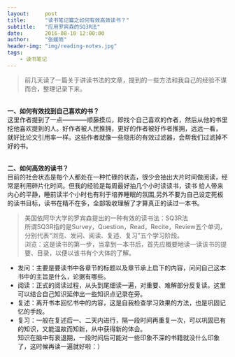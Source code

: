 ```yaml
---
layout:     post
title:      "读书笔记篇之如何有效高效读书？"
subtitle:   "应用罗宾森的SQ3R法"
date:       2016-08-10 12:00:00
author:     "张媛雨"
header-img: "img/reading-notes.jpg"
tags:
    - 读书笔记
---
```




>前几天读了一篇关于讲读书法的文章，提到的一些方法和我自己的经验不谋而合，整理记录下来。

<br>**一、如何有效找到自己喜欢的书？**
<br>这里作者提到了一点————顺藤摸瓜，即找个自己喜欢的作者，然后从他的书里挖他喜欢提到的人。好作者被人民推拥，更好的作者被好作者推拥，远远一看，
就好比论文引用率一样。这些作者就像一些隐形的有效过滤器，会帮我们过滤掉不好的书。

<br>**二、如何高效的读书？**
<br>目前的社会状态是每个人都处在一种忙碌的状态，很少会抽出大片时间做阅读，经常是利用碎片化时间。但我的经验是每周最好抽几个小时读读书，读书
给人带来内心的平静，睡前读半个小时也有利于培养睡眠的氛围,另外不要为自己设定死板的读书目标，读书在精不在多，全部吸收理解了才算真正的读过一本书。

>美国依阿华大学的罗宾森提出的一种有效的读书法：SQ3R法
<br>所谓SQ3R指的是Survey，Question，Read，Recite，Review五个单词，分别代表“浏览、发问、阅读、复述、复习”五个学习阶段。
<br>浏览：这是读书的第一步，当拿到一本书后，首先应概要地读一读该书的提要、目录，以便以该书有个大体的了解。
- 发问：主要是要读书中各章节的标题以及章节承上启下的内容，问问自己这本书中的主旨是什么，论据有哪些。
- 阅读：正式的阅读过程，从头到尾细读一遍，对重要、难解部分反复读。这里可以结合自己知识延伸出一些知识点记录在旁。
- 复述：离开书本回忆书中的内容，这是自我检查学习效果的方法，也是巩固记忆的手段。
- 复习：一般在复述后一、二天内进行，隔一段时间再重复一次，可以巩固已有的知识，又能温故而知新，从中获得新的体会。
<br>知识在脑中有衰退期，一段时间后可能对一些印象不深的书籍就没什么印象了，这时候再读一遍就好啦：）
